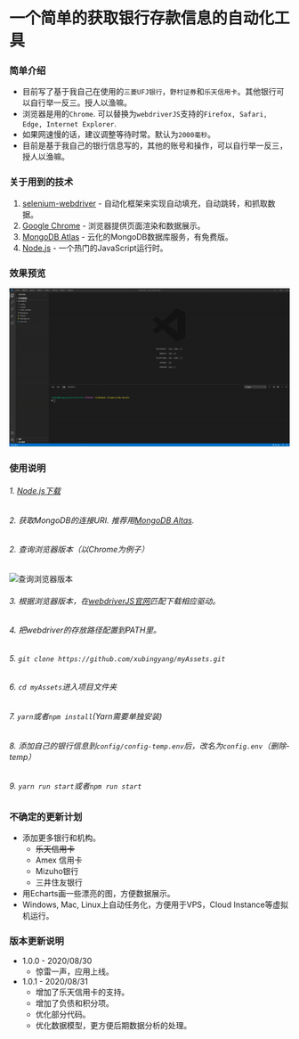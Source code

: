 # 一个简单的获取银行存款信息的自动化工具

### 简单介绍
* 目前写了基于我自己在使用的```三菱UFJ银行```，```野村证券```和```乐天信用卡```。其他银行可以自行举一反三。授人以渔嘛。
* 浏览器是用的```Chrome```. 可以替换为```webdriverJS```支持的```Firefox, Safari, Edge, Internet Explorer```.
* 如果网速慢的话，建议调整等待时常。默认为```2000毫秒```。
* 目前是基于我自己的银行信息写的，其他的账号和操作，可以自行举一反三，授人以渔嘛。

### 关于用到的技术
1. [selenium-webdriver](https://www.selenium.dev/selenium/docs/api/javascript/) - 自动化框架来实现自动填充，自动跳转，和抓取数据。
2. [Google Chrome](https://www.google.com/intl/zh-CN/chrome/) - 浏览器提供页面渲染和数据展示。
3. [MongoDB Atlas](https://www.mongodb.com/cloud/atlas) - 云化的MongoDB数据库服务，有免费版。
4. [Node.js](https://nodejs.org/zh-cn/download/) - 一个热门的JavaScript运行时。

### 效果预览
![应用预览图](./examples/example.gif)


### 使用说明
###### 1. [Node.js下载](https://nodejs.org/zh-cn/download/)
###### 2. 获取MongoDB的连接URI. 推荐用[MongoDB Altas](https://www.mongodb.com/cloud/atlas).
###### 2. 查询浏览器版本（以Chrome为例子）
![查询浏览器版本](./examples/Chrome_version.gif)
###### 3. 根据浏览器版本，在[webdriverJS官网](https://www.selenium.dev/selenium/docs/api/javascript/)匹配下载相应驱动。
###### 4. 把webdriver的存放路径配置到PATH里。
###### 5. ```git clone https://github.com/xubingyang/myAssets.git```
###### 6. ```cd myAssets```进入项目文件夹
###### 7. ```yarn```或者```npm install```(Yarn需要单独安装)
###### 8. 添加自己的银行信息到```config/config-temp.env```后，改名为```config.env```（删除-temp）
###### 9. ```yarn run start```或者```npm run start```

### 不确定的更新计划
* 添加更多银行和机构。
  * <del>乐天信用卡</del>
  * Amex 信用卡
  * Mizuho银行
  * 三井住友银行
* 用Echarts画一些漂亮的图，方便数据展示。
* Windows, Mac, Linux上自动任务化，方便用于VPS，Cloud Instance等虚拟机运行。

### 版本更新说明
* 1.0.0 - 2020/08/30
   * 惊雷一声，应用上线。
* 1.0.1 - 2020/08/31
   * 增加了乐天信用卡的支持。
   * 增加了负债和积分项。
   * 优化部分代码。
   * 优化数据模型，更方便后期数据分析的处理。